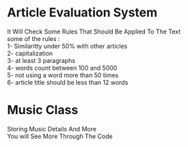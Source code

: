 # Article Evaluation System <br/>
It Will Check Some Rules That Should Be Applied To The Text <br/>
some of the rules : <br/>
1- Similaritty under 50% with other articles <br/>
2- capitalization <br/>
3- at least 3 paragraphs <br/>
4- words count between 100 and 5000 <br/>
5- not using a word more than 50 times <br/>
6- article title should be less than 12 words <br/>
# Music Class  <br/>
Storing Music Details And More <br/>
You will See More Through The Code <br/>
